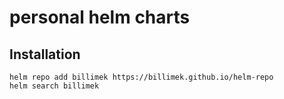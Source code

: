 # personal helm charts

## Installation

```console
helm repo add billimek https://billimek.github.io/helm-repo
helm search billimek
```
